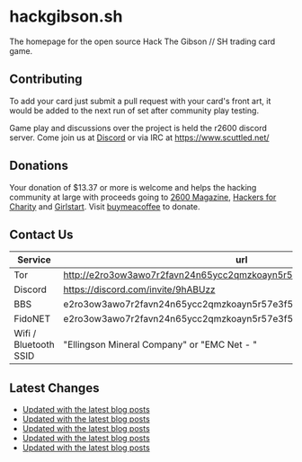 # hackgibson.sh
The homepage for the open source Hack The Gibson // SH trading card game.


## Contributing

To add your card just submit a pull request with your card's front art, it would be added to the next run of set after community play testing.

Game play and discussions over the project is held the r2600 discord server. Come join us at [Discord](https://discord.com/invite/9hABUzz) or via IRC at https://www.scuttled.net/


## Donations

Your donation of $13.37 or more is welcome and helps the hacking community at large with proceeds going to [2600 Magazine](https://2600.com/), [Hackers for Charity](https://hackersforcharity.org) and [Girlstart](https://girlstart.org).  Visit [buymeacoffee](https://www.buymeacoffee.com/hackgibson.sh) to donate.


## Contact Us

Service | url
-|-
Tor | http://e2ro3ow3awo7r2favn24n65ycc2qmzkoayn5r57e3f56nvjwdcgg32ad.onion
Discord | https://discord.com/invite/9hABUzz
BBS | e2ro3ow3awo7r2favn24n65ycc2qmzkoayn5r57e3f56nvjwdcgg32ad.onion:23
FidoNET | e2ro3ow3awo7r2favn24n65ycc2qmzkoayn5r57e3f56nvjwdcgg32ad.onion:24554
Wifi / Bluetooth SSID | "Ellingson Mineral Company" or "EMC Net - <fidonet address>"

## Latest Changes
<!-- BLOG-POST-LIST:START -->
- [Updated with the latest blog posts](https://github.com/DFW2600/hackgibson.sh/commit/084b731f0f3f250b359b67f43adc85676a560806)
- [Updated with the latest blog posts](https://github.com/DFW2600/hackgibson.sh/commit/1cefd3b5b1d10c2174656e3109a810c45bb0f5ff)
- [Updated with the latest blog posts](https://github.com/DFW2600/hackgibson.sh/commit/e2482a50b399ec4bcab7f63061e179eeb389c7f1)
- [Updated with the latest blog posts](https://github.com/DFW2600/hackgibson.sh/commit/eed98b93d03caf81e7a2d2a0bfe24323cc9196bc)
- [Updated with the latest blog posts](https://github.com/DFW2600/hackgibson.sh/commit/a3d22d4bafd2b72601377b3d73f192491f808a4c)
<!-- BLOG-POST-LIST:END -->
